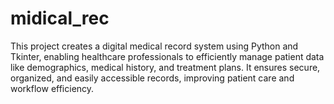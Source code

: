 # midical_rec
This project creates a digital medical record system using Python and Tkinter, enabling healthcare professionals to efficiently manage patient data like demographics, medical history, and treatment plans. It ensures secure, organized, and easily accessible records, improving patient care and workflow efficiency.
